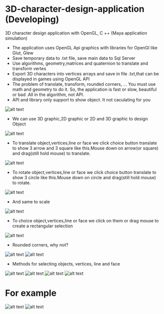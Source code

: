 # 3D-character-design-application (Developing)
3D character design application with OpenGL, C ++ (Maya application simulation)

- The application uses OpenGL Api graphics with libraries for OpenGl like Glut, Glew
- Save temporary data to .txt file, save main data to Sql Server
- Use algorithms, geometry,matrices and quaternion to translate and transform vertes
- Export 3D characters into vertices arrays and save in file .txt,that can be displayed in games using OpenGL API
- The problem of translate, transform, rounded corners, ... You must use math and geometry to do it. So, the application is fast or slow, beautiful or bad .All in the algorithm, not API.
- API and library only support to show object. It not caculating for you

![alt text](https://github.com/DavidAbraham912/3D-character-design-application/blob/master/opengl0.jpg)

- We can use 3D graphic,2D graphic or 2D and 3D graphic to design Object

![alt text](https://github.com/DavidAbraham912/3D-character-design-application/blob/master/opengl1.jpg)

- To translate object,vertices,line or face we click choice button translate to show 3 arrow and 3 square like this.Mouse down on arrow(or square) and drag(still hold mouse) to translate.

![alt text](https://github.com/DavidAbraham912/3D-character-design-application/blob/master/opengl2.jpg)


+ To rotate object,vertices,line or face we click choice button translate to show 3 circle like this.Mouse down on circle and drag(still hold mouse) to rotate.

![alt text](https://github.com/DavidAbraham912/3D-character-design-application/blob/master/opengl3.jpg)


- And same to scale

![alt text](https://github.com/DavidAbraham912/3D-character-design-application/blob/master/opengl4.jpg)


- To choice object,vertices,line or face we click on them or drag mouse to create a rectangular selection

![alt text](https://github.com/DavidAbraham912/3D-character-design-application/blob/master/opengl5.jpg)


- Rounded corners, why not?

![alt text](https://github.com/DavidAbraham912/3D-character-design-application/blob/master/opengl6.jpg)
![alt text](https://github.com/DavidAbraham912/3D-character-design-application/blob/master/opengl7.jpg)


- Methods for selecting objects, vertices, line and face

![alt text](https://github.com/DavidAbraham912/3D-character-design-application/blob/master/opengl8.jpg)
![alt text](https://github.com/DavidAbraham912/3D-character-design-application/blob/master/opengl9.jpg)
![alt text](https://github.com/DavidAbraham912/3D-character-design-application/blob/master/opengl10.jpg)
![alt text](https://github.com/DavidAbraham912/3D-character-design-application/blob/master/opengl11.jpg)



# For example

![alt text](https://github.com/DavidAbraham912/3D-character-design-application/blob/master/start.jpg)
![alt text](https://github.com/DavidAbraham912/3D-character-design-application/blob/master/end.jpg)


